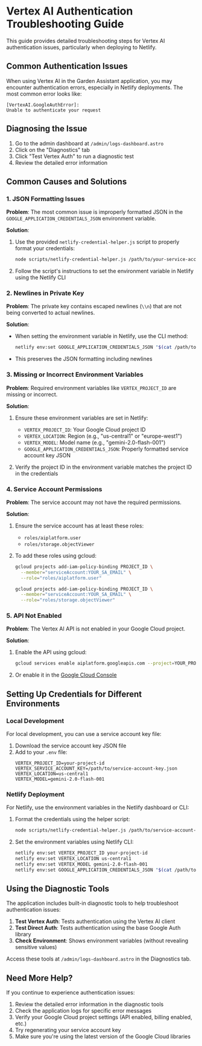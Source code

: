 # Vertex AI Authentication Troubleshooting Guide

This guide provides detailed troubleshooting steps for Vertex AI authentication issues, particularly when deploying to Netlify.

## Common Authentication Issues

When using Vertex AI in the Garden Assistant application, you may encounter authentication errors, especially in Netlify deployments. The most common error looks like:

```
[VertexAI.GoogleAuthError]: 
Unable to authenticate your request
```

## Diagnosing the Issue

1. Go to the admin dashboard at `/admin/logs-dashboard.astro`
2. Click on the "Diagnostics" tab
3. Click "Test Vertex Auth" to run a diagnostic test
4. Review the detailed error information

## Common Causes and Solutions

### 1. JSON Formatting Issues

**Problem**: The most common issue is improperly formatted JSON in the `GOOGLE_APPLICATION_CREDENTIALS_JSON` environment variable. 

**Solution**:
1. Use the provided `netlify-credential-helper.js` script to properly format your credentials:
   ```bash
   node scripts/netlify-credential-helper.js /path/to/your-service-account-key.json
   ```
2. Follow the script's instructions to set the environment variable in Netlify using the Netlify CLI

### 2. Newlines in Private Key

**Problem**: The private key contains escaped newlines (`\\n`) that are not being converted to actual newlines.

**Solution**:
- When setting the environment variable in Netlify, use the CLI method:
  ```bash
  netlify env:set GOOGLE_APPLICATION_CREDENTIALS_JSON "$(cat /path/to/your-service-account-key.json)"
  ```
- This preserves the JSON formatting including newlines

### 3. Missing or Incorrect Environment Variables

**Problem**: Required environment variables like `VERTEX_PROJECT_ID` are missing or incorrect.

**Solution**:
1. Ensure these environment variables are set in Netlify:
   - `VERTEX_PROJECT_ID`: Your Google Cloud project ID
   - `VERTEX_LOCATION`: Region (e.g., "us-central1" or "europe-west1")
   - `VERTEX_MODEL`: Model name (e.g., "gemini-2.0-flash-001")
   - `GOOGLE_APPLICATION_CREDENTIALS_JSON`: Properly formatted service account key JSON

2. Verify the project ID in the environment variable matches the project ID in the credentials

### 4. Service Account Permissions

**Problem**: The service account may not have the required permissions.

**Solution**:
1. Ensure the service account has at least these roles:
   - `roles/aiplatform.user`
   - `roles/storage.objectViewer`

2. To add these roles using gcloud:
   ```bash
   gcloud projects add-iam-policy-binding PROJECT_ID \
     --member="serviceAccount:YOUR_SA_EMAIL" \
     --role="roles/aiplatform.user"
   
   gcloud projects add-iam-policy-binding PROJECT_ID \
     --member="serviceAccount:YOUR_SA_EMAIL" \
     --role="roles/storage.objectViewer"
   ```

### 5. API Not Enabled

**Problem**: The Vertex AI API is not enabled in your Google Cloud project.

**Solution**:
1. Enable the API using gcloud:
   ```bash
   gcloud services enable aiplatform.googleapis.com --project=YOUR_PROJECT_ID
   ```
2. Or enable it in the [Google Cloud Console](https://console.cloud.google.com/apis/library/aiplatform.googleapis.com)

## Setting Up Credentials for Different Environments

### Local Development

For local development, you can use a service account key file:

1. Download the service account key JSON file
2. Add to your `.env` file:
   ```
   VERTEX_PROJECT_ID=your-project-id
   VERTEX_SERVICE_ACCOUNT_KEY=/path/to/service-account-key.json
   VERTEX_LOCATION=us-central1
   VERTEX_MODEL=gemini-2.0-flash-001
   ```

### Netlify Deployment

For Netlify, use the environment variables in the Netlify dashboard or CLI:

1. Format the credentials using the helper script:
   ```bash
   node scripts/netlify-credential-helper.js /path/to/service-account-key.json
   ```

2. Set the environment variables using Netlify CLI:
   ```bash
   netlify env:set VERTEX_PROJECT_ID your-project-id
   netlify env:set VERTEX_LOCATION us-central1
   netlify env:set VERTEX_MODEL gemini-2.0-flash-001
   netlify env:set GOOGLE_APPLICATION_CREDENTIALS_JSON "$(cat /path/to/service-account-key.json)"
   ```

## Using the Diagnostic Tools

The application includes built-in diagnostic tools to help troubleshoot authentication issues:

1. **Test Vertex Auth**: Tests authentication using the Vertex AI client
2. **Test Direct Auth**: Tests authentication using the base Google Auth library
3. **Check Environment**: Shows environment variables (without revealing sensitive values)

Access these tools at `/admin/logs-dashboard.astro` in the Diagnostics tab.

## Need More Help?

If you continue to experience authentication issues:

1. Review the detailed error information in the diagnostic tools
2. Check the application logs for specific error messages
3. Verify your Google Cloud project settings (API enabled, billing enabled, etc.)
4. Try regenerating your service account key
5. Make sure you're using the latest version of the Google Cloud libraries